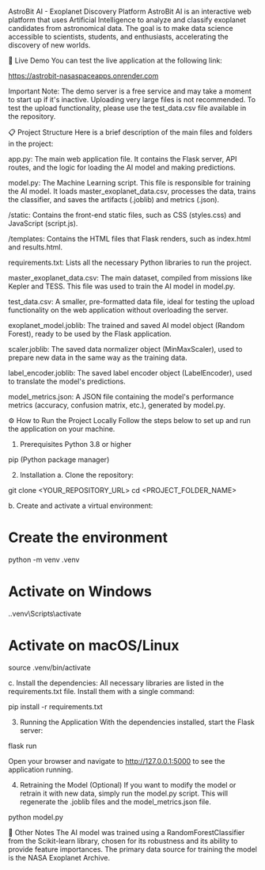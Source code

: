 AstroBit AI - Exoplanet Discovery Platform
AstroBit AI is an interactive web platform that uses Artificial Intelligence to analyze and classify exoplanet candidates from astronomical data. The goal is to make data science accessible to scientists, students, and enthusiasts, accelerating the discovery of new worlds.

🚀 Live Demo
You can test the live application at the following link:

https://astrobit-nasaspaceapps.onrender.com

Important Note: The demo server is a free service and may take a moment to start up if it's inactive. Uploading very large files is not recommended. To test the upload functionality, please use the test_data.csv file available in the repository.

📋 Project Structure
Here is a brief description of the main files and folders in the project:


app.py: The main web application file. It contains the Flask server, API routes, and the logic for loading the AI model and making predictions.

model.py: The Machine Learning script. This file is responsible for training the AI model. It loads master_exoplanet_data.csv, processes the data, trains the classifier, and saves the artifacts (.joblib) and metrics (.json).

/static: Contains the front-end static files, such as CSS (styles.css) and JavaScript (script.js).

/templates: Contains the HTML files that Flask renders, such as index.html and results.html.

requirements.txt: Lists all the necessary Python libraries to run the project.

master_exoplanet_data.csv: The main dataset, compiled from missions like Kepler and TESS. This file was used to train the AI model in model.py.

test_data.csv: A smaller, pre-formatted data file, ideal for testing the upload functionality on the web application without overloading the server.

exoplanet_model.joblib: The trained and saved AI model object (Random Forest), ready to be used by the Flask application.

scaler.joblib: The saved data normalizer object (MinMaxScaler), used to prepare new data in the same way as the training data.

label_encoder.joblib: The saved label encoder object (LabelEncoder), used to translate the model's predictions.

model_metrics.json: A JSON file containing the model's performance metrics (accuracy, confusion matrix, etc.), generated by model.py.

⚙️ How to Run the Project Locally
Follow the steps below to set up and run the application on your machine.

1. Prerequisites
Python 3.8 or higher

pip (Python package manager)

2. Installation
a. Clone the repository:

git clone <YOUR_REPOSITORY_URL>
cd <PROJECT_FOLDER_NAME>

b. Create and activate a virtual environment:

# Create the environment
python -m venv .venv

# Activate on Windows
.\.venv\Scripts\activate

# Activate on macOS/Linux
source .venv/bin/activate

c. Install the dependencies:
All necessary libraries are listed in the requirements.txt file. Install them with a single command:

pip install -r requirements.txt

3. Running the Application
With the dependencies installed, start the Flask server:

flask run

Open your browser and navigate to http://127.0.0.1:5000 to see the application running.

4. Retraining the Model (Optional)
If you want to modify the model or retrain it with new data, simply run the model.py script. This will regenerate the .joblib files and the model_metrics.json file.

python model.py

📝 Other Notes
The AI model was trained using a RandomForestClassifier from the Scikit-learn library, chosen for its robustness and its ability to provide feature importances.
The primary data source for training the model is the NASA Exoplanet Archive.
